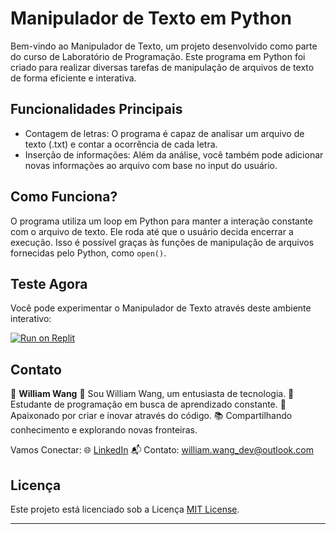 # Manipulador de Texto em Python

Bem-vindo ao Manipulador de Texto, um projeto desenvolvido como parte do curso de Laboratório de Programação. Este programa em Python foi criado para realizar diversas tarefas de manipulação de arquivos de texto de forma eficiente e interativa.

## Funcionalidades Principais

- Contagem de letras: O programa é capaz de analisar um arquivo de texto (.txt) e contar a ocorrência de cada letra.
- Inserção de informações: Além da análise, você também pode adicionar novas informações ao arquivo com base no input do usuário.

## Como Funciona?

O programa utiliza um loop em Python para manter a interação constante com o arquivo de texto. Ele roda até que o usuário decida encerrar a execução. Isso é possível graças às funções de manipulação de arquivos fornecidas pelo Python, como `open()`.

## Teste Agora

Você pode experimentar o Manipulador de Texto através deste ambiente interativo:

[![Run on Replit](https://replit.com/badge/github/SEU-USUARIO-AQUI/Manipulador-de-Texto)](https://replit.com/@WILLIAMFREIRE2/AtividadeDeProducao-LabdeProg-G-23100191#main.py)

## Contato

👤 **William Wang**
👋 Sou William Wang, um entusiasta de tecnologia.
🚀 Estudante de programação em busca de aprendizado constante.
🌟 Apaixonado por criar e inovar através do código.
📚 Compartilhando conhecimento e explorando novas fronteiras.

Vamos Conectar:
🌐 [LinkedIn](https://www.linkedin.com/in/william-freire-wang-53b72128a/)
📬 Contato: william.wang_dev@outlook.com

## Licença

Este projeto está licenciado sob a Licença [MIT License](https://www.mit.edu/~amini/LICENSE.md).

---

